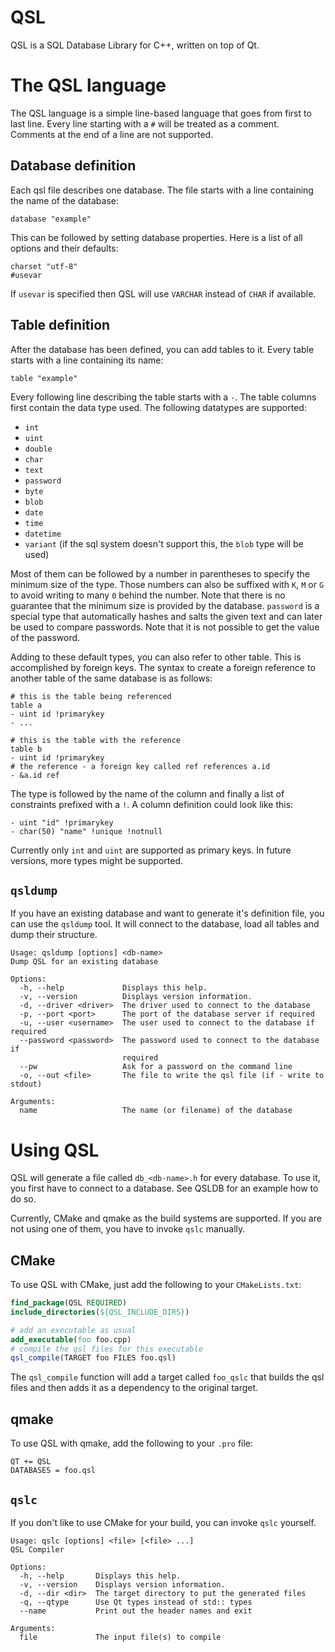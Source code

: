 # QSL

QSL is a SQL Database Library for C++, written on top of Qt.

# The QSL language

The QSL language is a simple line-based language that goes from first to last line. Every line
starting with a `#` will be treated as a comment. Comments at the end of a line are not supported.

## Database definition

Each qsl file describes one database. The file starts with a line containing the name of
the database:

```
database "example"
```

This can be followed by setting database properties. Here is a list of all options and their defaults:

```
charset "utf-8"
#usevar
```

If `usevar` is specified then QSL will use `VARCHAR` instead of `CHAR` if available.

## Table definition

After the database has been defined, you can add tables to it. Every table starts with a line
containing its name:

```
table "example"
```

Every following line describing the table starts with a `-`. The table columns first contain the
data type used. The following datatypes are supported:

 - `int`
 - `uint`
 - `double`
 - `char`
 - `text`
 - `password`
 - `byte`
 - `blob`
 - `date`
 - `time`
 - `datetime`
 - `variant` (if the sql system doesn't support this, the `blob` type will be used)
 
Most of them can be followed by a number in parentheses to specify the minimum size of the
type. Those numbers can also be suffixed with `K`, `M` or `G` to avoid writing to many `0` behind
the number. Note that there is no guarantee that the minimum size is provided by the database.
`password` is a special type that automatically hashes and salts the given text and can later
be used to compare passwords. Note that it is not possible to get the value of the password.

Adding to these default types, you can also refer to other table. This is accomplished by
foreign keys. The syntax to create a foreign reference to another table of the same database
is as follows:

```
# this is the table being referenced
table a
- uint id !primarykey
- ...

# this is the table with the reference
table b
- uint id !primarykey
# the reference - a foreign key called ref references a.id
- &a.id ref
```

The type is followed by the name of the column and finally a list of constraints prefixed with
a `!`. A column definition could look like this:

```
- uint "id" !primarykey
- char(50) "name" !unique !notnull
```

Currently only `int` and `uint` are supported as primary keys. In future versions, more types
might be supported.

## `qsldump`

If you have an existing database and want to generate it's definition file, you can use the
`qsldump` tool. It will connect to the database, load all tables and dump their structure.

```
Usage: qsldump [options] <db-name>
Dump QSL for an existing database

Options:
  -h, --help             Displays this help.
  -v, --version          Displays version information.
  -d, --driver <driver>  The driver used to connect to the database
  -p, --port <port>      The port of the database server if required
  -u, --user <username>  The user used to connect to the database if required
  --password <password>  The password used to connect to the database if
                         required
  --pw                   Ask for a password on the command line
  -o, --out <file>       The file to write the qsl file (if - write to stdout)

Arguments:
  name                   The name (or filename) of the database
```

# Using QSL

QSL will generate a file called `db_<db-name>.h` for every database. To use it, you first have
to connect to a database. See QSLDB for an example how to do so.

Currently, CMake and qmake as the build systems are supported. If you are not using one of them,
you have to invoke `qslc` manually.

## CMake

To use QSL with CMake, just add the following to your `CMakeLists.txt`:

```cmake
find_package(QSL REQUIRED)
include_directories(${QSL_INCLUDE_DIRS})

# add an executable as usual
add_executable(foo foo.cpp)
# compile the qsl files for this executable
qsl_compile(TARGET foo FILES foo.qsl)
```

The `qsl_compile` function will add a target called `foo_qslc` that builds the qsl
files and then adds it as a dependency to the original target.

## qmake

To use QSL with qmake, add the following to your `.pro` file:

```qmake
QT += QSL
DATABASES = foo.qsl
```

## `qslc`

If you don't like to use CMake for your build, you can invoke `qslc` yourself.

```
Usage: qslc [options] <file> [<file> ...]
QSL Compiler

Options:
  -h, --help       Displays this help.
  -v, --version    Displays version information.
  -d, --dir <dir>  The target directory to put the generated files
  -q, --qtype      Use Qt types instead of std:: types
  --name           Print out the header names and exit

Arguments:
  file             The input file(s) to compile
```
